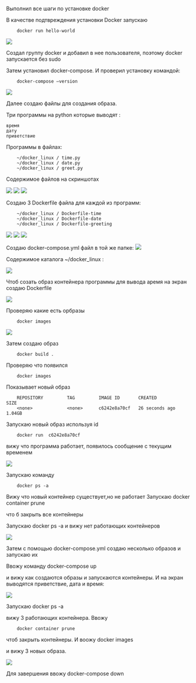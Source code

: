 Выполнил все шаги по установке docker

В качестве подтвреждения установки  Docker  запускаю

		docker run hello-world

<image src = "/images/Снимок экрана от 2024-04-20 21-02-07.png">


Создал группу docker и добавил в нее пользователя, поэтому docker запускается без sudo

Затем установил docker-compose. И проверил установку командой:

		docker-compose —version

<image src = "/images/Снимок экрана от 2024-04-20 21-09-49.png">

Далее создаю файлы для создания образа.

Три программы на python  которые выводят  :

	время
	дату
	приветствие

Программы в файлах:

		~/docker_linux / time.py
		~/docker_linux / date.py
		~/docker_linux / greet.py


Содержимое файлов на скриншотах



<image src = "/images/Снимок экрана от 2024-04-20 21-18-08.png">

<image src = "/images/Снимок экрана от 2024-04-20 21-19-11.png">

<image src = "/images/Снимок экрана от 2024-04-20 21-19-57.png">



Cоздаю 3 Dockerfile    файла   для каждой из программ:

		~/docker_linux / Dockerfile-time 
		~/docker_linux / Dockerfile-date
		~/docker_linux / Dockerfile-greeting

<image src = "/images/Снимок экрана от 2024-04-20 21-25-09.png">

<image src = "/images/Снимок экрана от 2024-04-20 21-26-00.png">

<image src = "/images/Снимок экрана от 2024-04-20 21-27-01.png">

Создаю docker-compose.yml  файл  в  той же папке:
<image src = "/images/Снимок экрана от 2024-04-20 21-29-57.png">

Содержимое каталога    ~/docker_linux :

<image src = "/images/Снимок экрана от 2024-04-20 21-31-45.png">

Чтоб созать образ  контейнера  программы для вывода аремя на экран
создаю Dockerfile

<image src = "/images/Снимок экрана от 2024-04-20 21-40-15.png">

Проверяю какие есть орбразы

		docker images
  
<image src = "/images/Снимок экрана от 2024-04-20 21-45-07.png">


Затем создаю образ 

		docker build .
  
Проверяю что появился

		docker images
  
Показывает новый образ

		REPOSITORY         TAG         IMAGE ID       CREATED          SIZE
		<none>             <none>      c6242e8a70cf   26 seconds ago   1.04GB

Запускаю новый образ используя id

		docker run  c6242e8a70cf

вижу что программа работает, появилось сообщение с текущим временем

<image src = "/images/Снимок экрана от 2024-04-20 21-48-23.png">

Запускаю команду

		docker ps -a

Вижу что новый контейнер существует,но не работает
Запускаю 
		docker container prune

что б закрыть все контейнеры

Запускаю 
		docker ps -a
и вижу нет работающих контейнеров

<image src = "/images/Снимок экрана от 2024-04-20 21-57-53.png"> 

Затем с помощью docker-compose.yml   создаю несколько образов и запускаю их 

Ввожу команду 
		docker-compose up

и вижу как создаются образы и запускаются контейнеры. И на экран выводятся приветствие, дата и время: 

<image src = "/images/Снимок экрана от 2024-04-20 22-06-15.png">
	
Запускаю 
		docker ps -a

вижу 3 работающих контейнера. Ввожу

		docker container prune

чтоб закрыть контейнеры. И воожу 
		docker images

и вижу 3 новых образа.

<image src = "/images/Снимок экрана от 2024-04-20 22-13-02.png">

Для завершения ввожу 
		docker-compose down


